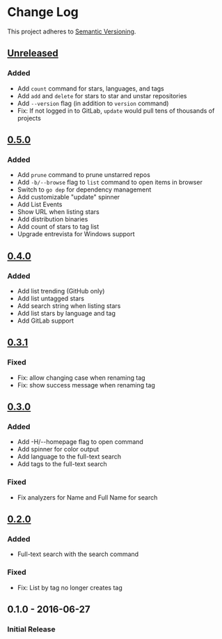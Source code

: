 # Change Log

This project adheres to [Semantic Versioning](http://semver.org/).

## [Unreleased]
### Added
- Add `count` command for stars, languages, and tags
- Add `add` and `delete` for stars to star and unstar repositories
- Add `--version` flag (in addition to `version` command)
- Fix: If not logged in to GitLab, `update` would pull tens of thousands of projects

## [0.5.0]
### Added
- Add `prune` command to prune unstarred repos
- Add `-b/--browse` flag to `list` command to open items in browser
- Switch to `go dep` for dependency management
- Add customizable "update" spinner
- Add List Events
- Show URL when listing stars
- Add distribution binaries
- Add count of stars to tag list
- Upgrade entrevista for Windows support

## [0.4.0]
### Added
- Add list trending (GitHub only)
- Add list untagged stars
- Add search string when listing stars
- Add list stars by language and tag
- Add GitLab support

## [0.3.1]
### Fixed
- Fix: allow changing case when renaming tag
- Fix: show success message when renaming tag

## [0.3.0]
### Added
- Add -H/--homepage flag to open command
- Add spinner for color output
- Add language to the full-text search
- Add tags to the full-text search

### Fixed
- Fix analyzers for Name and Full Name for search

## [0.2.0]
### Added
- Full-text search with the search command

### Fixed
- Fix: List by tag no longer creates tag

## 0.1.0 - 2016-06-27
### Initial Release

[Unreleased]: https://github.com/lucmski/limo/compare/v0.5.0...HEAD
[0.5.0]: https://github.com/lucmski/limo/compare/v0.4.0...v0.5.0
[0.4.0]: https://github.com/lucmski/limo/compare/v0.3.1...v0.4.0
[0.3.1]: https://github.com/lucmski/limo/compare/v0.3.0...v0.3.1
[0.3.0]: https://github.com/lucmski/limo/compare/v0.2.0...v0.3.0
[0.2.0]: https://github.com/lucmski/limo/compare/v0.1.0...v0.2.0
